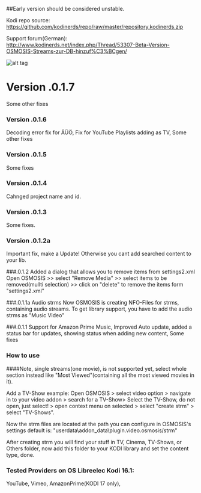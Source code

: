 ##Early version should be considered unstable. 

Kodi repo source:
https://github.com/kodinerds/repo/raw/master/repository.kodinerds.zip

Support forum(German): 
http://www.kodinerds.net/index.php/Thread/53307-Beta-Version-OSMOSIS-Streams-zur-DB-hinzuf%C3%BCgen/

![alt tag](https://github.com/stereodruid/OSMOSIS/blob/master/icon.png)

# Version .0.1.7
Some other fixes

### Version .0.1.6
Decoding error fix for ÄÜÖ,
Fix for YouTube Playlists adding as TV,
Some other fixes

### Version .0.1.5
Some fixes

### Version .0.1.4
Cahnged project name and id. 

### Version .0.1.3
Some fixes.

### Version .0.1.2a
Important fix, make a Update!
Otherwise you cant add searched content to your lib.

###.0.1.2
Added a dialog that allows you to remove items from settings2.xml
Open OSMOSIS >> select "Remove Media" >> select items to be removed(mullti selection) >> click on "delete" to remove the items form "settings2.xml"

###.0.1.1a Audio strms
Now OSMOSIS is creating NFO-Files for strms, containing audio streams.
To get library support, you have to add the audio strms as "Music Video" 

###.0.1.1
Support for Amazon Prime Music,
Improved Auto update, 
added a status bar for updates, 
showing status when adding new content, 
Some fixes

### How to use
####Note, single streams(one movie), is not supported yet, select whole section instead like "Most Viewed"(containing all the most viewed movies in it). 

Add a TV-Show example: 
Open OSMOSIS  > select video option > navigate in to your video addon > search for a TV-Show>
Select the TV-Show, do not open, just select! > open context menu on selected > select "create strm" > select "TV-Shows". 

Now the strm files are located at the path you can configure in OSMOSIS's settings default is: "userdata\addon_data\plugin.video.osmosis/strm" 

After creating strm you will find your stuff in TV, Cinema, TV-Shows, or Others folder, now add this folder to your KODI library and set the content type, done.

### Tested Providers on OS Libreelec Kodi 16.1:
YouTube,
Vimeo,
AmazonPrime(KODI 17 only), 

